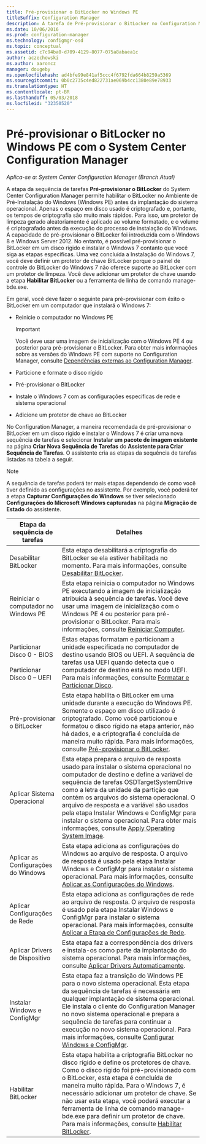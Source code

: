 ```yaml
---
title: Pré-provisionar o BitLocker no Windows PE
titleSuffix: Configuration Manager
description: A tarefa de Pré-provisionar o BitLocker no Configuration Manager habilita o BitLocker no Ambiente de Pré-Instalação do Windows antes da implantação de sistema operacional.
ms.date: 10/06/2016
ms.prod: configuration-manager
ms.technology: configmgr-osd
ms.topic: conceptual
ms.assetid: c7c94ba0-d709-4129-8077-075a8abaea1c
author: aczechowski
ms.author: aaroncz
manager: dougeby
ms.openlocfilehash: ad4bfe99e841af5ccc4f6792fda664b8259a5369
ms.sourcegitcommit: 0b0c2735c4ed822731ae069b4cc1380e89e78933
ms.translationtype: HT
ms.contentlocale: pt-BR
ms.lasthandoff: 05/03/2018
ms.locfileid: "32350520"
---
```

# <a name="preprovision-bitlocker-in-windows-pe-with-system-center-configuration-manager"></a>Pré-provisionar o BitLocker no Windows PE com o System Center Configuration Manager

*Aplica-se a: System Center Configuration Manager (Branch Atual)*

A etapa da sequência de tarefas **Pré-provisionar o BitLocker** do System Center Configuration Manager permite habilitar o BitLocker no Ambiente de Pré-Instalação do Windows (Windows PE) antes da implantação do sistema operacional. Apenas o espaço em disco usado é criptografado e, portanto, os tempos de criptografia são muito mais rápidos. Para isso, um protetor de limpeza gerado aleatoriamente é aplicado ao volume formatado, e o volume é criptografado antes da execução do processo de instalação do Windows. A capacidade de pré-provisionar o BitLocker foi introduzida com o Windows 8 e Windows Server 2012. No entanto, é possível pré-provisionar o BitLocker em um disco rígido e instalar o Windows 7 contanto que você siga as etapas específicas. Uma vez concluída a Instalação do Windows 7, você deve definir um protetor de chave BitLocker porque o painel de controle do BitLocker do Windows 7 não oferece suporte ao BitLocker com um protetor de limpeza. Você deve adicionar um protetor de chave usando a etapa **Habilitar BitLocker** ou a ferramenta de linha de comando manage-bde.exe.  

 Em geral, você deve fazer o seguinte para pré-provisionar com êxito o BitLocker em um computador que instalará o Windows 7:  

-   Reinicie o computador no Windows PE  

    > [!IMPORTANT]  
    >  Você deve usar uma imagem de inicialização com o Windows PE 4 ou posterior para pré-provisionar o BitLocker. Para obter mais informações sobre as versões do Windows PE com suporte no Configuration Manager, consulte [Dependências externas ao Configuration Manager](../plan-design/infrastructure-requirements-for-operating-system-deployment.md#BKMK_ExternalDependencies).  

-   Particione e formate o disco rígido  

-   Pré-provisionar o BitLocker  

-   Instale o Windows 7 com as configurações específicas de rede e sistema operacional  

-   Adicione um protetor de chave ao BitLocker  

 No Configuration Manager, a maneira recomendada de pré-provisionar o BitLocker em um disco rígido e instalar o Windows 7 é criar uma nova sequência de tarefas e selecionar **Instalar um pacote de imagem existente** na página **Criar Nova Sequência de Tarefas** do **Assistente para Criar Sequência de Tarefas**. O assistente cria as etapas da sequência de tarefas listadas na tabela a seguir.  

> [!NOTE]  
>  A sequência de tarefas poderá ter mais etapas dependendo de como você tiver definido as configurações no assistente. Por exemplo, você poderá ter a etapa **Capturar Configurações do Windows** se tiver selecionado **Configurações do Microsoft Windows capturadas** na página **Migração de Estado** do assistente.  

|Etapa da sequência de tarefas|Detalhes|  
|------------------------|-------------|  
|Desabilitar BitLocker|Esta etapa desabilitará a criptografia do BitLocker se ela estiver habilitada no momento. Para mais informações, consulte [Desabilitar BitLocker](../understand/task-sequence-steps.md#BKMK_DisableBitLocker).|  
|Reiniciar o computador no Windows PE|Esta etapa reinicia o computador no Windows PE executando a imagem de inicialização atribuída à sequência de tarefas. Você deve usar uma imagem de inicialização com o Windows PE 4 ou posterior para pré-provisionar o BitLocker. Para mais informações, consulte [Reiniciar Computer](../understand/task-sequence-steps.md#BKMK_RestartComputer).|  
|Particionar Disco 0 - BIOS<br /><br /> Particionar Disco 0 – UEFI|Estas etapas formatam e particionam a unidade especificada no computador de destino usando BIOS ou UEFI. A sequência de tarefas usa UEFI quando detecta que o computador de destino está no modo UEFI. Para mais informações, consulte [Formatar e Particionar Disco](../understand/task-sequence-steps.md#BKMK_FormatandPartitionDisk).|  
|Pré-provisionar o BitLocker|Esta etapa habilita o BitLocker em uma unidade durante a execução do Windows PE. Somente o espaço em disco utilizado é criptografado. Como você particionou e formatou o disco rígido na etapa anterior, não há dados, e a criptografia é concluída de maneira muito rápida. Para mais informações, consulte [Pré-provisionar o BitLocker](../understand/task-sequence-steps.md#BKMK_PreProvisionBitLocker).|  
|Aplicar Sistema Operacional|Esta etapa prepara o arquivo de resposta usado para instalar o sistema operacional no computador de destino e define a variável de sequência de tarefas OSDTargetSystemDrive como a letra da unidade da partição que contém os arquivos do sistema operacional. O arquivo de resposta e a variável são usados pela etapa Instalar Windows e ConfigMgr para instalar o sistema operacional. Para obter mais informações, consulte [Apply Operating System Image](../understand/task-sequence-steps.md#BKMK_ApplyOperatingSystemImage).|  
|Aplicar as Configurações do Windows|Esta etapa adiciona as configurações do Windows ao arquivo de resposta. O arquivo de resposta é usado pela etapa Instalar Windows e ConfigMgr para instalar o sistema operacional. Para mais informações, consulte [Aplicar as Configurações do Windows](../understand/task-sequence-steps.md#BKMK_ApplyWindowsSettings).|  
|Aplicar Configurações de Rede|Esta etapa adiciona as configurações de rede ao arquivo de resposta. O arquivo de resposta é usado pela etapa Instalar Windows e ConfigMgr para instalar o sistema operacional. Para mais informações, consulte [Aplicar a Etapa de Configurações de Rede](../understand/task-sequence-steps.md#BKMK_ApplyNetworkSettings).|  
|Aplicar Drivers de Dispositivo|Esta etapa faz a correspondência dos drivers e instala-os como parte da implantação do sistema operacional. Para mais informações, consulte [Aplicar Drivers Automaticamente](../understand/task-sequence-steps.md#BKMK_AutoApplyDrivers).|  
|Instalar Windows e ConfigMgr|Esta etapa faz a transição do Windows PE para o novo sistema operacional. Esta etapa da sequência de tarefas é necessária em qualquer implantação de sistema operacional. Ele instala o cliente do Configuration Manager no novo sistema operacional e prepara a sequência de tarefas para continuar a execução no novo sistema operacional. Para mais informações, consulte [Configurar Windows e ConfigMgr](../understand/task-sequence-steps.md#BKMK_SetupWindowsandConfigMgr).|  
|Habilitar BitLocker|Esta etapa habilita a criptografia BitLocker no disco rígido e define os protetores de chave. Como o disco rígido foi pré-provisionado com o BitLocker, esta etapa é concluída de maneira muito rápida. Para o Windows 7, é necessário adicionar um protetor de chave. Se não usar esta etapa, você poderá executar a ferramenta de linha de comando manage-bde.exe para definir um protetor de chave. Para mais informações, consulte [Habilitar BitLocker](../understand/task-sequence-steps.md#BKMK_EnableBitLocker).|  
